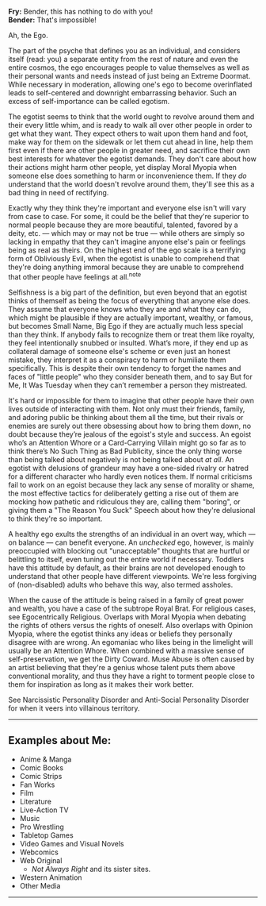 **Fry:** Bender, this has nothing to do with you!  
**Bender:** That's impossible!

Ah, the Ego.

The part of the psyche that defines you as an individual, and considers itself (read: you) a separate entity from the rest of nature and even the entire cosmos, the ego encourages people to value themselves as well as their personal wants and needs instead of just being an Extreme Doormat. While necessary in moderation, allowing one's ego to become overinflated leads to self-centered and downright embarrassing behavior. Such an excess of self-importance can be called egotism.

The egotist seems to think that the world ought to revolve around them and their every little whim, and is ready to walk all over other people in order to get what they want. They expect others to wait upon them hand and foot, make way for them on the sidewalk or let them cut ahead in line, help them first even if there are other people in greater need, and sacrifice their own best interests for whatever the egotist demands. They don't care about how their actions might harm other people, yet display Moral Myopia when someone else does something to harm or inconvenience them. If they _do_ understand that the world doesn't revolve around them, they'll see this as a bad thing in need of rectifying.

Exactly why they think they're important and everyone else isn't will vary from case to case. For some, it could be the belief that they're superior to normal people because they are more beautiful, talented, favored by a deity, etc. — which may or may not be true — while others are simply so lacking in empathy that they can't imagine anyone else's pain or feelings being as real as theirs. On the highest end of the ego scale is a terrifying form of Obliviously Evil, when the egotist is unable to comprehend that they're doing anything immoral because they are unable to comprehend that other people have feelings at all.<sup>note&nbsp;</sup> 

Selfishness is a big part of the definition, but even beyond that an egotist thinks of themself as being the focus of everything that anyone else does. They assume that everyone knows who they are and what they can do, which might be plausible if they are actually important, wealthy, or famous, but becomes Small Name, Big Ego if they are actually much less special than they think. If anybody fails to recognize them or treat them like royalty, they feel intentionally snubbed or insulted. What’s more, if they end up as collateral damage of someone else's scheme or even just an honest mistake, they interpret it as a conspiracy to harm or humiliate them specifically. This is despite their own tendency to forget the names and faces of "little people" who they consider beneath them, and to say But for Me, It Was Tuesday when they can’t remember a person they mistreated.

It's hard or impossible for them to imagine that other people have their own lives outside of interacting with them. Not only must their friends, family, and adoring public be thinking about them all the time, but their rivals or enemies are surely out there obsessing about how to bring them down, no doubt because they’re jealous of the egoist's style and success. An egoist who’s an Attention Whore or a Card-Carrying Villain might go so far as to think there’s No Such Thing as Bad Publicity, since the only thing worse than being talked about negatively is not being talked about _at all_. An egotist with delusions of grandeur may have a one-sided rivalry or hatred for a different character who hardly even notices them. If normal criticisms fail to work on an egoist because they lack any sense of morality or shame, the most effective tactics for deliberately getting a rise out of them are mocking how pathetic and ridiculous they are, calling them "boring", or giving them a "The Reason You Suck" Speech about how they're delusional to think they're so important.

A healthy ego exults the strengths of an individual in an overt way, which — on balance — can benefit everyone. An _unchecked_ ego, however, is mainly preoccupied with blocking out "unacceptable" thoughts that are hurtful or belittling to itself, even tuning out the entire world if necessary. Toddlers have this attitude by default, as their brains are not developed enough to understand that other people have different viewpoints. We're less forgiving of (non-disabled) adults who behave this way, also termed assholes.

When the cause of the attitude is being raised in a family of great power and wealth, you have a case of the subtrope Royal Brat. For religious cases, see Egocentrically Religious. Overlaps with Moral Myopia when debating the rights of others versus the rights of oneself. Also overlaps with Opinion Myopia, where the egotist thinks any ideas or beliefs they personally disagree with are wrong. An egomaniac who likes being in the limelight will usually be an Attention Whore. When combined with a massive sense of self-preservation, we get the Dirty Coward. Muse Abuse is often caused by an artist believing that they're a genius whose talent puts them above conventional morality, and thus they have a right to torment people close to them for inspiration as long as it makes their work better.

See Narcissistic Personality Disorder and Anti-Social Personality Disorder for when it veers into villainous territory.

___

## Examples about Me:

-   Anime & Manga
-   Comic Books
-   Comic Strips
-   Fan Works
-   Film
-   Literature
-   Live-Action TV
-   Music
-   Pro Wrestling
-   Tabletop Games
-   Video Games and Visual Novels
-   Webcomics
-   Web Original
    -   _Not Always Right_ and its sister sites.
-   Western Animation
-   Other Media

___